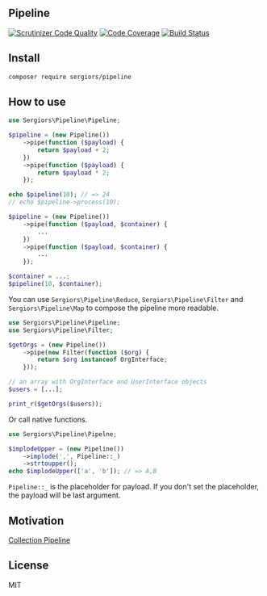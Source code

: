 Pipeline
--------
[![Scrutinizer Code Quality](https://scrutinizer-ci.com/g/sergiors/pipeline/badges/quality-score.png?b=master)](https://scrutinizer-ci.com/g/sergiors/pipeline/?branch=master)
[![Code Coverage](https://scrutinizer-ci.com/g/sergiors/pipeline/badges/coverage.png?b=master)](https://scrutinizer-ci.com/g/sergiors/pipeline/?branch=master)
[![Build Status](https://scrutinizer-ci.com/g/sergiors/pipeline/badges/build.png?b=master)](https://scrutinizer-ci.com/g/sergiors/pipeline/build-status/master)

Install
-------
```bash
composer require sergiors/pipeline
```

How to use
----------

```php
use Sergiors\Pipeline\Pipeline;

$pipeline = (new Pipeline())
    ->pipe(function ($payload) {
        return $payload + 2;
    })
    ->pipe(function ($payload) {
        return $payload * 2;
    });

echo $pipeline(10); // => 24
// echo $pipeline->process(10);
```

```php
$pipeline = (new Pipeline())
    ->pipe(function ($payload, $container) {
        ...
    })
    ->pipe(function ($payload, $container) {
        ...
    });

$container = ...;
$pipeline(10, $container);
```

You can use `Sergiors\Pipeline\Reduce`, `Sergiors\Pipeline\Filter` and `Sergiors\Pipeline\Map` to compose the pipeline more readable.

```php
use Sergiors\Pipeline\Pipeline;
use Sergiors\Pipeline\Filter;

$getOrgs = (new Pipeline())
    ->pipe(new Filter(function ($org) {
        return $org instanceof OrgInterface;
    }));

// an array with OrgInterface and UserInterface objects
$users = [...];

print_r($getOrgs($users));
```

Or call native functions.
```php
use Sergiors\Pipeline\Pipelne;

$implodeUpper = (new Pipeline())
    ->implode(',', Pipeline::_)
    ->strtoupper();
echo $implodeUpper(['a', 'b']); // => A,B
```

`Pipeline::_` is the placeholder for payload. If you don't set the placeholder, the payload will be last argument.

Motivation
----------
[Collection Pipeline](http://martinfowler.com/articles/collection-pipeline/)


License
-------
MIT
